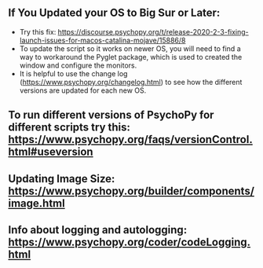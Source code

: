 ## If You Updated your OS to Big Sur or Later: 
- Try this fix: https://discourse.psychopy.org/t/release-2020-2-3-fixing-launch-issues-for-macos-catalina-mojave/15886/8
- To update the script so it works on newer OS, you will need to find a way to workaround the Pyglet package, which is used to created the window and configure the monitors.
- It is helpful to use the change log (https://www.psychopy.org/changelog.html) to see how the different versions are updated for each new OS.



## To run different versions of PsychoPy for different scripts try this: https://www.psychopy.org/faqs/versionControl.html#useversion

## Updating Image Size: https://www.psychopy.org/builder/components/image.html

## Info about logging and autologging: https://www.psychopy.org/coder/codeLogging.html 
